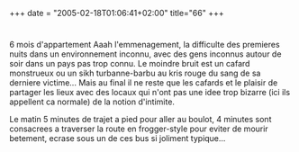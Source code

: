 +++
date = "2005-02-18T01:06:41+02:00"
title="66"
+++
#
6 mois d'appartement
Aaah l'emmenagement, la difficulte des premieres nuits dans un environnement inconnu, avec des gens inconnus autour de soir dans un pays pas trop connu. Le moindre bruit est un cafard monstrueux ou un sikh turbanne-barbu au kris rouge du sang de sa derniere victime... Mais au final il ne reste que les cafards et le plaisir de partager les lieux avec des locaux qui n'ont pas une idee trop bizarre (ici ils appellent ca normale) de la notion d'intimite.

Le matin 5 minutes de trajet a pied pour aller au boulot, 4 minutes sont consacrees a traverser la route en frogger-style pour eviter de mourir betement, ecrase sous un de ces bus si joliment typique...

